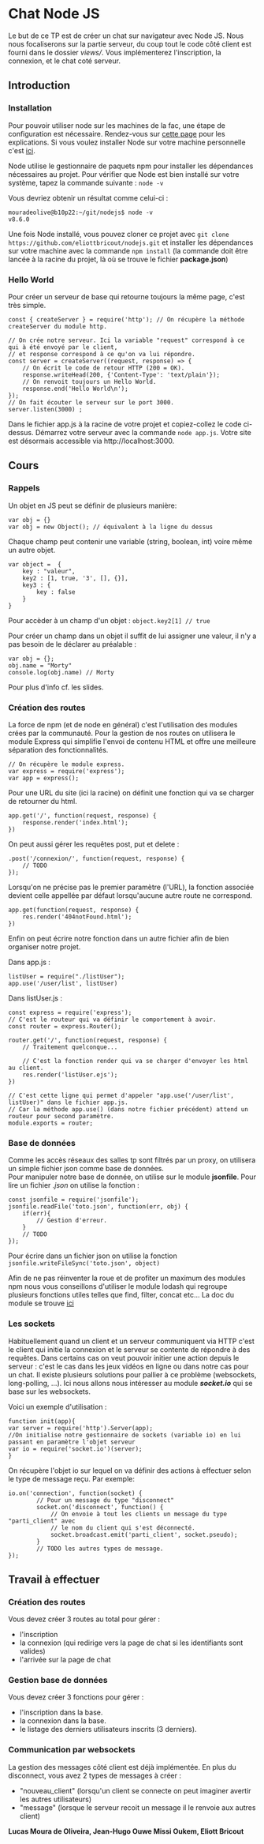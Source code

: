 # Chat Node JS 

Le but de ce TP est de créer un chat sur navigateur avec Node JS. Nous nous focaliserons sur la partie serveur, du coup tout le code côté client est fourni dans le dossier *views/*.
Vous implémenterez l'inscription, la connexion, et le chat coté serveur.

## Introduction

### Installation

Pour pouvoir utiliser node sur les machines de la fac, une étape de configuration est nécessaire. Rendez-vous sur [cette page](https://intranet.fil.univ-lille1.fr/index.php/espace-documentaire/823-node-js) pour les explications.
Si vous voulez installer Node sur votre machine personnelle c'est [ici](https://nodejs.org/en/download/).  

Node utilise le gestionnaire de paquets npm pour installer les dépendances nécessaires au projet. Pour vérifier que Node est bien installé sur votre système, tapez la commande suivante : `node -v`

Vous devriez obtenir un résultat comme celui-ci :
```
mouradeolive@b10p22:~/git/nodejs$ node -v
v8.6.0
```

Une fois Node installé, vous pouvez cloner ce projet avec `git clone https://github.com/eliottbricout/nodejs.git` et installer les dépendances sur votre machine avec la commande `npm install` (la commande doit être lancée à la racine du projet, là où se trouve le fichier **package.json**)
### Hello World
Pour créer un serveur de base qui retourne toujours la même page, c'est très simple.
```
const { createServer } = require('http'); // On récupère la méthode createServer du module http.

// On crée notre serveur. Ici la variable "request" correspond à ce qui à été envoyé par le client,
// et response correspond à ce qu'on va lui répondre.
const server = createServer((request, response) => {
	// On écrit le code de retour HTTP (200 = OK).
    response.writeHead(200, {'Content-Type': 'text/plain'});
    // On renvoit toujours un Hello World.
    response.end('Hello World\n');
});
// On fait écouter le serveur sur le port 3000.
server.listen(3000) ;
```
Dans le fichier app.js à la racine de votre projet et copiez-collez le code ci-dessus. Démarrez votre serveur avec la commande `node app.js`.
Votre site est désormais accessible via http://localhost:3000.

## Cours

### Rappels

Un objet en JS peut se définir de plusieurs manière: 
```
var obj = {}
var obj = new Object(); // équivalent à la ligne du dessus
```
Chaque champ peut contenir une variable (string, boolean, int) voire même un autre objet.  
```
var object =  {
	key : "valeur",
	key2 : [1, true, '3', [], {}],
	key3 : {
		key : false
	}
}
```
Pour accèder à un champ d'un objet : `object.key2[1] // true`  

Pour créer un champ dans un objet il suffit de lui assigner une valeur, il n'y a pas besoin de le déclarer au préalable :  
```
var obj = {};
obj.name = "Morty"
console.log(obj.name) // Morty
```


Pour plus d'info cf. les slides.


### Création des routes

La force de npm (et de node en général) c'est l'utilisation des modules crées par la communauté. Pour la gestion de nos routes on utilisera le module Express qui simplifie l'envoi de contenu HTML et offre une meilleure séparation des fonctionnalités.

```
// On récupère le module express.
var express = require('express');
var app = express();
```
Pour une URL du site (ici la racine) on définit une fonction qui va se charger de retourner du html.
```
app.get('/', function(request, response) {
	response.render('index.html');
})
```
On peut aussi gérer les requêtes post, put et delete :
```
.post('/connexion/', function(request, response) {
	// TODO
});
```
Lorsqu'on ne précise pas le premier paramètre (l'URL), la fonction associée devient celle appellée par défaut
lorsqu'aucune autre route ne correspond.
```
app.get(function(request, response) {
	res.render('404notFound.html');
})
```
Enfin on peut écrire notre fonction dans un autre fichier afin de bien organiser notre projet.

Dans app.js :
```
listUser = require("./listUser");
app.use('/user/list', listUser)
```
Dans listUser.js :
```
const express = require('express');
// C'est le routeur qui va définir le comportement à avoir.
const router = express.Router();

router.get('/', function(request, response) {
	// Traitement quelconque...
    
	// C'est la fonction render qui va se charger d'envoyer les html au client.
    res.render('listUser.ejs');
})

// C'est cette ligne qui permet d'appeler "app.use('/user/list', listUser)" dans le fichier app.js.
// Car la méthode app.use() (dans notre fichier précédent) attend un routeur pour second paramètre.
module.exports = router;
```

### Base de données

Comme les accès réseaux des salles tp sont filtrés par un proxy, on utilisera un simple fichier json comme base de données.  
Pour manipuler notre base de donnée, on utilise sur le module **jsonfile**.
Pour lire un fichier *.json* on utilise la fonction :
```
const jsonfile = require('jsonfile');
jsonfile.readFile('toto.json', function(err, obj) {
	if(err){
		// Gestion d'erreur.
	}
  	// TODO
});
```
Pour écrire dans un fichier json on utilise la fonction `jsonfile.writeFileSync('toto.json', object)`  

Afin de ne pas réinventer la roue et de profiter un maximum des modules npm nous vous conseillons d'utiliser le module lodash qui regroupe plusieurs fonctions utiles telles que find, filter, concat etc... La doc du module se trouve [ici](https://lodash.com/docs/4.17.4)



### Les sockets 

Habituellement quand un client et un serveur communiquent via HTTP c'est le client qui initie la connexion et le serveur se contente de répondre à des requêtes. Dans certains cas on veut pouvoir initier une action depuis le serveur : c'est le cas dans les jeux vidéos en ligne ou dans notre cas pour un chat. Il existe plusieurs solutions pour pallier à ce problème (websockets, long-polling, ...). Ici nous allons nous intéresser au module ***socket.io*** qui se base sur les websockets.

Voici un exemple d'utilisation : 
```
function init(app){
var server = require('http').Server(app);
//On initialise notre gestionnaire de sockets (variable io) en lui passant en paramètre l'objet serveur
var io = require('socket.io')(server);
}
```
On récupère l'objet io sur lequel on va définir des actions à effectuer selon le type de message reçu. Par exemple:  
```
io.on('connection', function(socket) {
		// Pour un message du type "disconnect"
		socket.on('disconnect', function() {
        	// On envoie à tout les clients un message du type "parti_client" avec
            // le nom du client qui s'est déconnecté.
	        socket.broadcast.emit('parti_client', socket.pseudo);     
        }
        // TODO les autres types de message.
});
```

## Travail à effectuer

### Création des routes

Vous devez créer 3 routes au total pour gérer :
- l'inscription
- la connexion (qui redirige vers la page de chat si les identifiants sont valides)
- l'arrivée sur la page de chat

### Gestion base de données

Vous devez créer 3 fonctions pour gérer :
- l'inscription dans la base.
- la connexion dans la base.
- le listage des derniers utilisateurs inscrits (3 derniers).

### Communication par websockets

La gestion des messages côté client est déjà implémentée. En plus du disconnect, vous avez 2 types de messages à créer :  
- "nouveau_client" (lorsqu'un client se connecte on peut imaginer avertir les autres utilisateurs)
- "message" (lorsque le serveur recoit un message il le renvoie aux autres client)  


**Lucas Moura de Oliveira, Jean-Hugo Ouwe Missi Oukem, Eliott Bricout**

